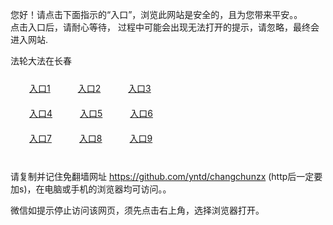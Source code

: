 您好！请点击下面指示的“入口”，浏览此网站是安全的，且为您带来平安。。 <br/>
点击入口后，请耐心等待， 过程中可能会出现无法打开的提示，请忽略，最终会进入网站. </br>

法轮大法在长春<br/>
<div style="padding:10px"><a style="margin:20px" target="_blank" href="https://d119s6lh00k9d2.cloudfront.net/2Qpsp?nzcnor" id="ccLink1" rel="nofollow">入口1</a> <a target="_blank" style="margin:20px" href="https://d36bb39yvh5wkh.cloudfront.net/2Qpsp?tboqz" id="ccLink2" rel="nofollow">入口2</a> <a style="margin:20px" target="_blank" href="https://d1k3fnraaa7m1x.cloudfront.net/2Qpsp?kerczrax" id="ccLink3" rel="nofollow">入口3</a></div>

<div style="padding:10px" ><a style="margin:20px" target="_blank" href="https://d119s6lh00k9d2.cloudfront.net/2Qpsp?nzcnor" id="ccLink4" rel="nofollow">入口4</a> <a style="margin:20px" href="https://d36bb39yvh5wkh.cloudfront.net/2Qpsp?tboqz" target="_blank" id="ccLink5" rel="nofollow">入口5</a> <a style="margin:20px" href="https://d1k3fnraaa7m1x.cloudfront.net/2Qpsp?kerczrax" target="_blank" id="ccLink6" rel="nofollow">入口6</a></div>

<div style="padding:10px"><a style="margin:20px" target="_blank" href="https://d119s6lh00k9d2.cloudfront.net/2Qpsp?nzcnor" id="ccLink7" rel="nofollow">入口7</a> <a style="margin:20px" href="https://d36bb39yvh5wkh.cloudfront.net/2Qpsp?tboqz" target="_blank" id="ccLink8" rel="nofollow">入口8</a> <a style="margin:20px" target="_blank" href="https://d1k3fnraaa7m1x.cloudfront.net/2Qpsp?kerczrax" id="ccLink9" rel="nofollow">入口9</a></div>

<br/>



请复制并记住免翻墙网址 https://github.com/yntd/changchunzx (http后一定要加s)，在电脑或手机的浏览器均可访问。。<br/>

微信如提示停止访问该网页，须先点击右上角，选择浏览器打开。
